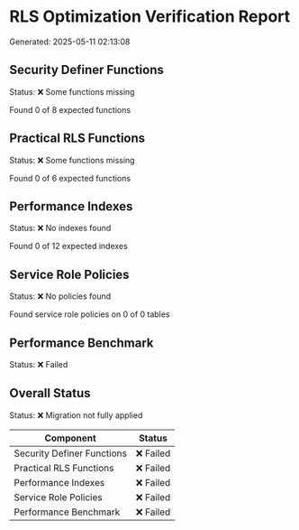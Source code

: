 # RLS Optimization Verification Report

Generated: 2025-05-11 02:13:08

## Security Definer Functions

Status: ❌ Some functions missing

Found 0 of 8 expected functions


## Practical RLS Functions

Status: ❌ Some functions missing

Found 0 of 6 expected functions


## Performance Indexes

Status: ❌ No indexes found

Found 0 of 12 expected indexes


## Service Role Policies

Status: ❌ No policies found

Found service role policies on 0 of 0 tables


## Performance Benchmark

Status: ❌ Failed


## Overall Status

Status: ❌ Migration not fully applied

| Component | Status |
|-----------|--------|
| Security Definer Functions | ❌ Failed |
| Practical RLS Functions | ❌ Failed |
| Performance Indexes | ❌ Failed |
| Service Role Policies | ❌ Failed |
| Performance Benchmark | ❌ Failed |
